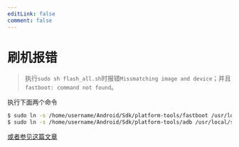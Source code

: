 ```yaml
---
editLink: false
comment: false
---
```


# 刷机报错
> 执行```sudo sh flash_all.sh```时报错```Missmatching image and device```；并且```fastboot: command not found```。

执行下面两个命令
```bash
$ sudo ln -s /home/username/Android/Sdk/platform-tools/fastboot /usr/local/sbin/fastboot
$ sudo ln -s /home/username/Android/Sdk/platform-tools/adb /usr/local/sbin/adb
```

[或者参见这篇文章](https://www.cnblogs.com/zhangwei-qianqian/p/11446392.html)